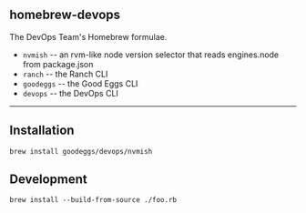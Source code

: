 ## homebrew-devops

The DevOps Team's Homebrew formulae.

- `nvmish` -- an rvm-like node version selector that reads engines.node from package.json
- `ranch` -- the Ranch CLI
- `goodeggs` -- the Good Eggs CLI
- `devops` -- the DevOps CLI

---

## Installation

```
brew install goodeggs/devops/nvmish
```

## Development

```
brew install --build-from-source ./foo.rb
```
